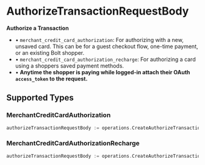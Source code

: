 # AuthorizeTransactionRequestBody

**Authorize a Transaction**
* • `merchant_credit_card_authorization`: For authorizing with a new, unsaved card. This can be for a guest checkout flow, one-time payment, or an existing Bolt shopper.
* • `merchant_credit_card_authorization_recharge`: For authorizing a card using a shoppers saved payment methods.
* • **Anytime the shopper is paying while logged-in attach their OAuth `access_token` to the request.**



## Supported Types

### MerchantCreditCardAuthorization

```go
authorizeTransactionRequestBody := operations.CreateAuthorizeTransactionRequestBodyMerchantCreditCardAuthorization(shared.MerchantCreditCardAuthorization{/* values here */})
```

### MerchantCreditCardAuthorizationRecharge

```go
authorizeTransactionRequestBody := operations.CreateAuthorizeTransactionRequestBodyMerchantCreditCardAuthorizationRecharge(shared.MerchantCreditCardAuthorizationRecharge{/* values here */})
```

